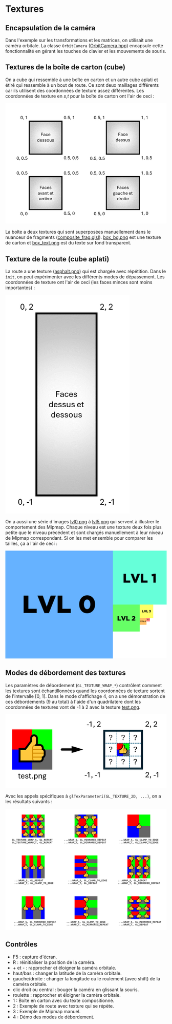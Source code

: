 # Textures

## Encapsulation de la caméra

Dans l'exemple sur les transformations et les matrices, on utilisait une caméra orbitale. La classe `OrbitCamera` ([OrbitCamera.hpp](../inf2705/OrbitCamera.hpp)) encapsule cette fonctionnalité en gérant les touches de clavier et les mouvements de souris.

## Textures de la boîte de carton (cube)

On a cube qui ressemble à une boîte en carton et un autre cube aplati et étiré qui ressemble à un bout de route. Ce sont deux maillages différents car ils utilisent des coordonnées de texture assez différentes. Les coordonnées de texture en *s*,*t* pour la boîte de carton ont l'air de ceci :

<img src="doc/coords_box.png"/>

La boîte a deux textures qui sont superposées manuellement dans le nuanceur de fragments ([composite_frag.glsl](composite_frag.glsl)). [box_bg.png](box_bg.png) est une texture de carton et [box_text.png](box_text.png) est du texte sur fond transparent.

## Texture de la route (cube aplati)

La route a une texture ([asphalt.png](asphalt.png)) qui est chargée avec répétition. Dans le `init`, on peut expérimenter avec les différents modes de dépassement. Les coordonnées de texture ont l'air de ceci (les faces minces sont moins importantes) :

<img src="doc/coords_road.png"/>

On a aussi une série d'images [lvl0.png](lvl0.png) à [lvl5.png](lvl5.png) qui servent à illustrer le comportement des Mipmap. Chaque niveau est une texture deux fois plus petite que le niveau précédent et sont chargés manuellement à leur niveau de Mipmap correspondant. Si on les met ensemble pour comparer les tailles, ça a l'air de ceci :

<img src="doc/mipmaps.png"/>

## Modes de débordement des textures

Les paramètres de débordement (`GL_TEXTURE_WRAP_*`) contrôlent comment les textures sont échantillonnées quand les coordonnées de texture sortent de l'intervalle [0, 1]. Dans le mode d'affichage 4, on a une démonstration de ces débordements (9 au total) à l'aide d'un quadrilatère dont les coordonnées de textures vont de -1 à 2 avec la texture [test.png](test.png).

<img src="doc/coords_test.png"/>

Avec les appels spécifiques à `glTexParameteri(GL_TEXTURE_2D, ...)`, on a les résultats suivants :

<img src="doc/wrapping.png"/>

## Contrôles

* F5 : capture d'écran.
* R : réinitialiser la position de la caméra.
* \+ et - :  rapprocher et éloigner la caméra orbitale.
* haut/bas : changer la latitude de la caméra orbitale.
* gauche/droite : changer la longitude ou le roulement (avec shift) de la caméra orbitale.
* clic droit ou central : bouger la caméra en glissant la souris.
* roulette : rapprocher et éloigner la caméra orbitale.
* 1 : Boîte en carton avec du texte compositionné.
* 2 : Exemple de route avec texture qui se répète.
* 3 : Exemple de Mipmap manuel.
* 4 : Démo des modes de débordement.
